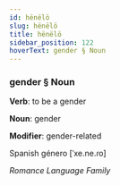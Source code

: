 ```yaml
---
id: hënëlö
slug: hënëlö
title: hënëlö
sidebar_position: 122
hoverText: gender § Noun
---
```


### gender § Noun

**Verb**: to be a gender

**Noun**: gender

**Modifier**: gender-related

Spanish género [ˈxe.ne.ɾo]

*Romance Language Family*